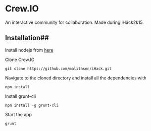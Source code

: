 # Crew.IO #
An interactive community for collaboration. Made during iHack2k15.


## Installation##
Install nodejs from [here](http://nodejs.org/)

Clone Crew.IO 
<pre><code>git clone https://github.com/malithsen/iHack.git
</code></pre>
Navigate to the cloned directory and install all the dependencies with
<pre><code>npm install
</code></pre>
Install grunt-cli
<pre><code>npm install -g grunt-cli
</code></pre>
Start the app
<pre><code>grunt
</code></pre>

